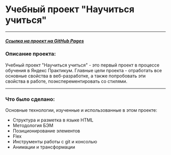 # **Учебный проект "Научиться учиться"**
___
#### *[Ссылка на проект на GitHub Pages](https://aleksandradolgushina.github.io/how-to-learn/ "Научиться учиться")*

### Описание проекта:
Учебный проект "Научиться учиться" - это первый проект в процессе обучения в Яндекс Практикум. Главные цели проекта - отработать все основные свойства в веб-разработке, а также попробовать эти свойства в работе, поэксперементировать со стилями.

___
### Что было сделано:
Основные технологии, изученные и использованные в этом проекте:
* Структура и разметка в языке HTML
* Методология БЭМ
* Позиционирование элементов
* Flex
* Инструменты работы с git и консолью
* Анимации и трансформации
